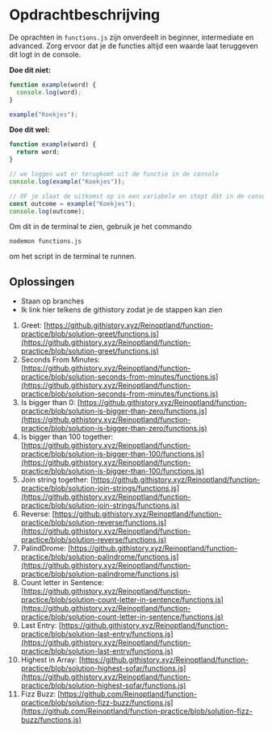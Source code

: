 # Opdrachtbeschrijving

De oprachten in `functions.js` zijn onverdeelt in beginner, intermediate en advanced. Zorg ervoor dat je de functies altijd een
waarde laat teruggeven dit logt in de console.

**Doe dit niet:**

```javascript
function example(word) {
  console.log(word);
}

example("Koekjes");
```

**Doe dit wel:**

```javascript
function example(word) {
  return word;
}

// we loggen wat er terugkomt uit de functie in de console
console.log(example("Koekjes"));

// OF je slaat de uitkomst op in een variabele en stopt dát in de console.log():
const outcome = example("Koekjes");
console.log(outcome);
```

Om dit in de terminal te zien, gebruik je het commando

`nodemon functions.js`

om het script in de terminal te runnen.

## Oplossingen

- Staan op branches
- Ik link hier telkens de githistory zodat je de stappen kan zien

1. Greet: [https://github.githistory.xyz/Reinoptland/function-practice/blob/solution-greet/functions.js](https://github.githistory.xyz/Reinoptland/function-practice/blob/solution-greet/functions.js)
2. Seconds From Minutes: [https://github.githistory.xyz/Reinoptland/function-practice/blob/solution-seconds-from-minutes/functions.js](https://github.githistory.xyz/Reinoptland/function-practice/blob/solution-seconds-from-minutes/functions.js)
3. Is bigger than 0: [https://github.githistory.xyz/Reinoptland/function-practice/blob/solution-is-bigger-than-zero/functions.js](https://github.githistory.xyz/Reinoptland/function-practice/blob/solution-is-bigger-than-zero/functions.js)
4. Is bigger than 100 together: [https://github.githistory.xyz/Reinoptland/function-practice/blob/solution-is-bigger-than-100/functions.js](https://github.githistory.xyz/Reinoptland/function-practice/blob/solution-is-bigger-than-100/functions.js)
5. Join string together: [https://github.githistory.xyz/Reinoptland/function-practice/blob/solution-join-strings/functions.js](https://github.githistory.xyz/Reinoptland/function-practice/blob/solution-join-strings/functions.js)
6. Reverse: [https://github.githistory.xyz/Reinoptland/function-practice/blob/solution-reverse/functions.js](https://github.githistory.xyz/Reinoptland/function-practice/blob/solution-reverse/functions.js)
7. PalindDrome: [https://github.githistory.xyz/Reinoptland/function-practice/blob/solution-palindrome/functions.js](https://github.githistory.xyz/Reinoptland/function-practice/blob/solution-palindrome/functions.js)
8. Count letter in Sentence: [https://github.githistory.xyz/Reinoptland/function-practice/blob/solution-count-letter-in-sentence/functions.js](https://github.githistory.xyz/Reinoptland/function-practice/blob/solution-count-letter-in-sentence/functions.js)
9. Last Entry: [https://github.githistory.xyz/Reinoptland/function-practice/blob/solution-last-entry/functions.js](https://github.githistory.xyz/Reinoptland/function-practice/blob/solution-last-entry/functions.js)
10. Highest in Array: [https://github.githistory.xyz/Reinoptland/function-practice/blob/solution-highest-sofar/functions.js](https://github.githistory.xyz/Reinoptland/function-practice/blob/solution-highest-sofar/functions.js)
11. Fizz Buzz: [https://github.com/Reinoptland/function-practice/blob/solution-fizz-buzz/functions.js](https://github.com/Reinoptland/function-practice/blob/solution-fizz-buzz/functions.js)
